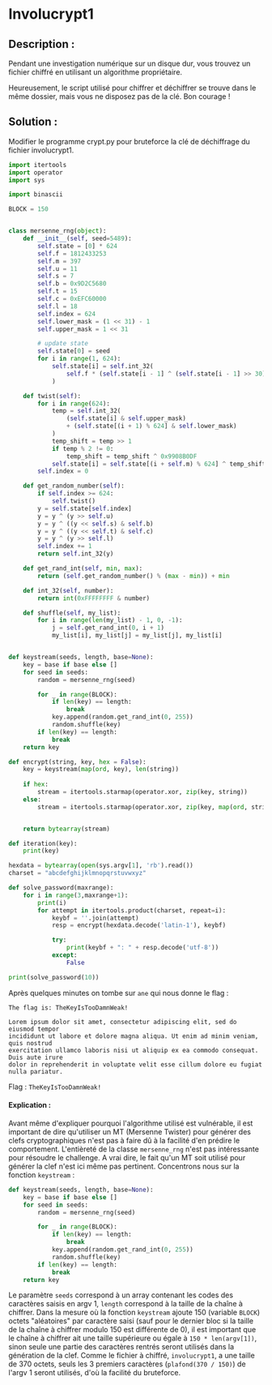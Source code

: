 # Involucrypt1

## Description :
Pendant une investigation numérique sur un disque dur, vous trouvez un fichier chiffré en utilisant un algorithme propriétaire.

Heureusement, le script utilisé pour chiffrer et déchiffrer se trouve dans le même dossier, mais vous ne disposez pas de la clé. Bon courage !

## Solution :
Modifier le programme crypt.py pour bruteforce la clé de déchiffrage du fichier involucrypt1.

```python
import itertools
import operator
import sys

import binascii

BLOCK = 150


class mersenne_rng(object):
    def __init__(self, seed=5489):
        self.state = [0] * 624
        self.f = 1812433253
        self.m = 397
        self.u = 11
        self.s = 7
        self.b = 0x9D2C5680
        self.t = 15
        self.c = 0xEFC60000
        self.l = 18
        self.index = 624
        self.lower_mask = (1 << 31) - 1
        self.upper_mask = 1 << 31

        # update state
        self.state[0] = seed
        for i in range(1, 624):
            self.state[i] = self.int_32(
                self.f * (self.state[i - 1] ^ (self.state[i - 1] >> 30)) + i
            )

    def twist(self):
        for i in range(624):
            temp = self.int_32(
                (self.state[i] & self.upper_mask)
                + (self.state[(i + 1) % 624] & self.lower_mask)
            )
            temp_shift = temp >> 1
            if temp % 2 != 0:
                temp_shift = temp_shift ^ 0x9908B0DF
            self.state[i] = self.state[(i + self.m) % 624] ^ temp_shift
        self.index = 0

    def get_random_number(self):
        if self.index >= 624:
            self.twist()
        y = self.state[self.index]
        y = y ^ (y >> self.u)
        y = y ^ ((y << self.s) & self.b)
        y = y ^ ((y << self.t) & self.c)
        y = y ^ (y >> self.l)
        self.index += 1
        return self.int_32(y)

    def get_rand_int(self, min, max):
        return (self.get_random_number() % (max - min)) + min

    def int_32(self, number):
        return int(0xFFFFFFFF & number)

    def shuffle(self, my_list):
        for i in range(len(my_list) - 1, 0, -1):
            j = self.get_rand_int(0, i + 1)
            my_list[i], my_list[j] = my_list[j], my_list[i]


def keystream(seeds, length, base=None):
    key = base if base else []
    for seed in seeds:
        random = mersenne_rng(seed)

        for _ in range(BLOCK):
            if len(key) == length:
                break
            key.append(random.get_rand_int(0, 255))
            random.shuffle(key)
        if len(key) == length:
            break
    return key

def encrypt(string, key, hex = False):
    key = keystream(map(ord, key), len(string))
    
    if hex:
        stream = itertools.starmap(operator.xor, zip(key, string))
    else:        
        stream = itertools.starmap(operator.xor, zip(key, map(ord, string)))


    return bytearray(stream)

def iteration(key):
    print(key)

hexdata = bytearray(open(sys.argv[1], 'rb').read())
charset = "abcdefghijklmnopqrstuvwxyz"

def solve_password(maxrange):
    for i in range(3,maxrange+1):
        print(i)
        for attempt in itertools.product(charset, repeat=i):
            keybf = ''.join(attempt)
            resp = encrypt(hexdata.decode('latin-1'), keybf)

            try:
                print(keybf + ": " + resp.decode('utf-8'))
            except:
                False

print(solve_password(10))
```

Après quelques minutes on tombe sur `ane` qui nous donne le flag :
```
The flag is: TheKeyIsTooDamnWeak!

Lorem ipsum dolor sit amet, consectetur adipiscing elit, sed do eiusmod tempor
incididunt ut labore et dolore magna aliqua. Ut enim ad minim veniam, quis nostrud
exercitation ullamco laboris nisi ut aliquip ex ea commodo consequat. Duis aute irure
dolor in reprehenderit in voluptate velit esse cillum dolore eu fugiat nulla pariatur.
```

Flag : `TheKeyIsTooDamnWeak!`


#### Explication :
Avant même d'expliquer pourquoi l'algorithme utilisé est vulnérable, il est important de dire qu'utiliser un MT (Mersenne Twister) pour générer des clefs cryptographiques n'est pas à faire dû à la facilité d'en prédire le comportement.
L'entièreté de la classe `mersenne_rng` n'est pas intéressante pour résoudre le challenge. A vrai dire, le fait qu'un MT soit utilisé pour générer la clef n'est ici même pas pertinent.
Concentrons nous sur la fonction `keystream` :
```python
def keystream(seeds, length, base=None):
    key = base if base else []
    for seed in seeds:
        random = mersenne_rng(seed)

        for _ in range(BLOCK):
            if len(key) == length:
                break
            key.append(random.get_rand_int(0, 255))
            random.shuffle(key)
        if len(key) == length:
            break
    return key
```
Le paramètre `seeds` correspond à un array contenant les codes des caractères saisis en argv 1, `length` correspond à la taille de la chaîne à chiffrer.
Dans la mesure où la fonction `keystream` ajoute 150 (variable `BLOCK`) octets "aléatoires" par caractère saisi (sauf pour le dernier bloc si la taille de la chaîne à chiffrer modulo 150 est différente de 0), il est important que le chaîne à chiffrer ait une taille supérieure ou égale à `150 * len(argv[1])`, sinon seule une partie des caractères rentrés  seront utilisés dans la génération de la clef.
Comme le fichier à chiffré, `involucrypt1`, a une taille de 370 octets, seuls les 3 premiers caractères (`plafond(370 / 150)`) de l'argv 1 seront utilisés, d'où la facilité du bruteforce.
